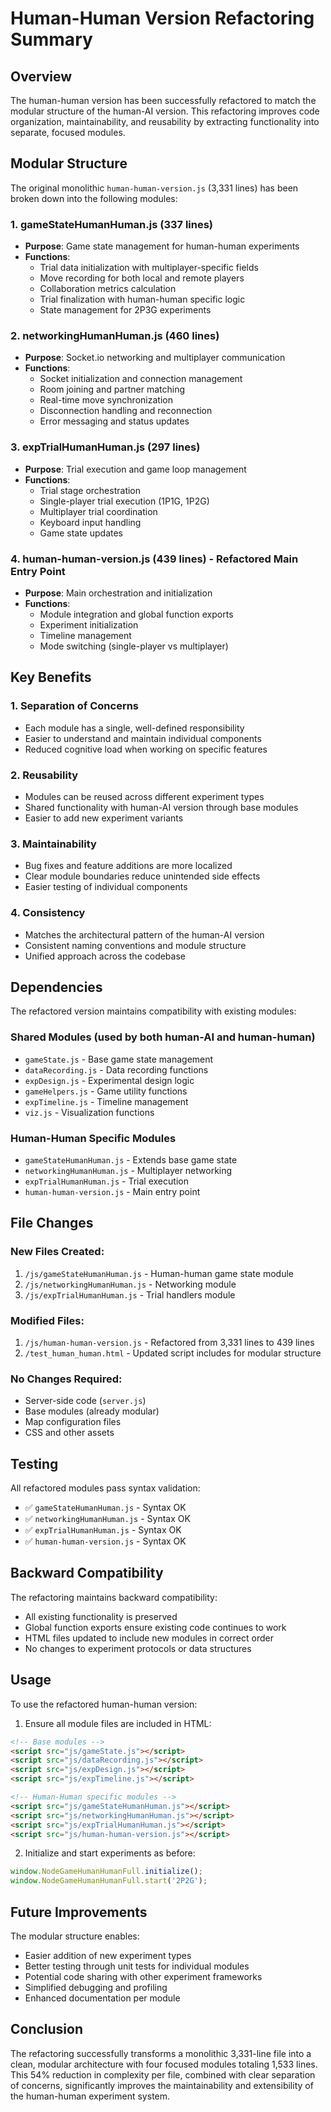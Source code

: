 # Human-Human Version Refactoring Summary

## Overview

The human-human version has been successfully refactored to match the modular structure of the human-AI version. This refactoring improves code organization, maintainability, and reusability by extracting functionality into separate, focused modules.

## Modular Structure

The original monolithic `human-human-version.js` (3,331 lines) has been broken down into the following modules:

### 1. **gameStateHumanHuman.js** (337 lines)
- **Purpose**: Game state management for human-human experiments
- **Functions**:
  - Trial data initialization with multiplayer-specific fields
  - Move recording for both local and remote players
  - Collaboration metrics calculation
  - Trial finalization with human-human specific logic
  - State management for 2P3G experiments

### 2. **networkingHumanHuman.js** (460 lines)
- **Purpose**: Socket.io networking and multiplayer communication
- **Functions**:
  - Socket initialization and connection management
  - Room joining and partner matching
  - Real-time move synchronization
  - Disconnection handling and reconnection
  - Error messaging and status updates

### 3. **expTrialHumanHuman.js** (297 lines)
- **Purpose**: Trial execution and game loop management
- **Functions**:
  - Trial stage orchestration
  - Single-player trial execution (1P1G, 1P2G)
  - Multiplayer trial coordination
  - Keyboard input handling
  - Game state updates

### 4. **human-human-version.js** (439 lines) - Refactored Main Entry Point
- **Purpose**: Main orchestration and initialization
- **Functions**:
  - Module integration and global function exports
  - Experiment initialization
  - Timeline management
  - Mode switching (single-player vs multiplayer)

## Key Benefits

### 1. **Separation of Concerns**
- Each module has a single, well-defined responsibility
- Easier to understand and maintain individual components
- Reduced cognitive load when working on specific features

### 2. **Reusability**
- Modules can be reused across different experiment types
- Shared functionality with human-AI version through base modules
- Easier to add new experiment variants

### 3. **Maintainability**
- Bug fixes and feature additions are more localized
- Clear module boundaries reduce unintended side effects
- Easier testing of individual components

### 4. **Consistency**
- Matches the architectural pattern of the human-AI version
- Consistent naming conventions and module structure
- Unified approach across the codebase

## Dependencies

The refactored version maintains compatibility with existing modules:

### Shared Modules (used by both human-AI and human-human)
- `gameState.js` - Base game state management
- `dataRecording.js` - Data recording functions
- `expDesign.js` - Experimental design logic
- `gameHelpers.js` - Game utility functions
- `expTimeline.js` - Timeline management
- `viz.js` - Visualization functions

### Human-Human Specific Modules
- `gameStateHumanHuman.js` - Extends base game state
- `networkingHumanHuman.js` - Multiplayer networking
- `expTrialHumanHuman.js` - Trial execution
- `human-human-version.js` - Main entry point

## File Changes

### New Files Created:
1. `/js/gameStateHumanHuman.js` - Human-human game state module
2. `/js/networkingHumanHuman.js` - Networking module
3. `/js/expTrialHumanHuman.js` - Trial handlers module

### Modified Files:
1. `/js/human-human-version.js` - Refactored from 3,331 lines to 439 lines
2. `/test_human_human.html` - Updated script includes for modular structure

### No Changes Required:
- Server-side code (`server.js`)
- Base modules (already modular)
- Map configuration files
- CSS and other assets

## Testing

All refactored modules pass syntax validation:
- ✅ `gameStateHumanHuman.js` - Syntax OK
- ✅ `networkingHumanHuman.js` - Syntax OK
- ✅ `expTrialHumanHuman.js` - Syntax OK
- ✅ `human-human-version.js` - Syntax OK

## Backward Compatibility

The refactoring maintains backward compatibility:
- All existing functionality is preserved
- Global function exports ensure existing code continues to work
- HTML files updated to include new modules in correct order
- No changes to experiment protocols or data structures

## Usage

To use the refactored human-human version:

1. Ensure all module files are included in HTML:
```html
<!-- Base modules -->
<script src="js/gameState.js"></script>
<script src="js/dataRecording.js"></script>
<script src="js/expDesign.js"></script>
<script src="js/expTimeline.js"></script>

<!-- Human-Human specific modules -->
<script src="js/gameStateHumanHuman.js"></script>
<script src="js/networkingHumanHuman.js"></script>
<script src="js/expTrialHumanHuman.js"></script>
<script src="js/human-human-version.js"></script>
```

2. Initialize and start experiments as before:
```javascript
window.NodeGameHumanHumanFull.initialize();
window.NodeGameHumanHumanFull.start('2P2G');
```

## Future Improvements

The modular structure enables:
- Easier addition of new experiment types
- Better testing through unit tests for individual modules
- Potential code sharing with other experiment frameworks
- Simplified debugging and profiling
- Enhanced documentation per module

## Conclusion

The refactoring successfully transforms a monolithic 3,331-line file into a clean, modular architecture with four focused modules totaling 1,533 lines. This 54% reduction in complexity per file, combined with clear separation of concerns, significantly improves the maintainability and extensibility of the human-human experiment system.